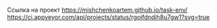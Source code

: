 Ссылка на проект https://mishchenkoartem.github.io/task-env/
https://ci.appveyor.com/api/projects/status/rgojfdndih8u7gw1?svg=true